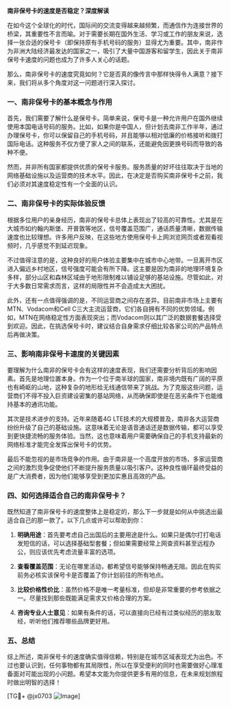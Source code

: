 **南非保号卡的速度是否稳定？深度解读**

在如今这个全球化的时代，国际间的交流变得越来越频繁，而通信作为连接世界的桥梁，其重要性不言而喻。对于需要长期在国外生活、学习或工作的朋友来说，选择一张合适的保号卡（即保持原有手机号码的服务）显得尤为重要。其中，南非作为非洲大陆经济最发达的国家之一，吸引了大量中国游客和留学生，因此关于南非保号卡速度的问题也成为了许多人关心的话题。

那么，南非保号卡的速度究竟如何？它是否真的像传言中那样快得令人满意？接下来，我们将从多个角度对这一问题进行深入探讨。

### 一、南非保号卡的基本概念与作用

首先，我们需要了解什么是保号卡。简单来说，保号卡是一种允许用户在国外继续使用本国电话号码的服务。比如，如果你是中国人，但计划去南非工作半年，通过办理保号卡，你可以保留自己的手机号码，并且能够以相对低廉的价格接听和拨打国际电话。这种服务不仅方便了家人之间的联系，还能避免因更换号码而导致的各种不便。

然而，并非所有国家都提供优质的保号卡服务。服务质量的好坏往往取决于当地的网络基础设施以及运营商的技术水平。因此，在决定是否购买南非保号卡之前，我们必须对其速度稳定性有一个全面的认识。

### 二、南非保号卡的实际体验反馈

根据多位用户的亲身经历，南非的保号卡总体上表现出了较高的可靠性。尤其是在大城市如约翰内斯堡、开普敦等地区，信号覆盖范围广，通话质量清晰，数据传输速度也比较理想。许多用户反映，在这些地方使用保号卡上网浏览网页或者观看视频时，几乎感觉不到延迟现象。

不过值得注意的是，这种良好的用户体验主要集中在城市中心地带。一旦离开市区进入偏远乡村地区，信号强度可能会有所下降。这主要是因为南非的地理环境复杂多样，部分山区和森林区域由于地形限制难以铺设足够的基站设施。尽管如此，对于大多数日常需求而言，这样的局限性并不会造成太大困扰。

此外，还有一点值得强调的是，不同运营商之间存在差异。目前南非市场上主要有MTN、Vodacom和Cell C三大主流运营商，它们各自拥有不同的优势领域。例如，MTN在网络稳定性方面表现突出；而Vodacom则以其广泛的数据套餐选择受到欢迎。因此，在挑选保号卡时，建议结合自身需求仔细比较各家公司的产品特点后再做决策。

### 三、影响南非保号卡速度的关键因素

要理解为什么南非的保号卡会有这样的速度表现，我们还需要分析背后的影响因素。首先是地理位置本身。作为一个位于南半球的国家，南非境内既有广阔的平原也有崎岖的山地，这种复杂的地形给无线通信带来了挑战。为了克服这些问题，运营商们不得不投入巨资建设密集的基站网络，从而确保即使是在恶劣条件下也能维持基本的通讯功能。

其次是技术进步的支持。近年来随着4G LTE技术的大规模普及，南非各大运营商纷纷升级了自己的基础设施。这意味着无论是语音通话还是数据传输，都可以享受到更快捷流畅的服务体验。当然，这也意味着用户需要确保自己的手机支持最新的网络标准才能完全发挥出保号卡的优势。

最后不能忽视的是市场竞争的作用。由于南非是一个高度开放的市场，多家运营商之间的激烈竞争促使他们不断提升服务质量以吸引客户。这种良性循环最终受益的是广大消费者，因为他们能够享受到更加实惠且高效的产品。

### 四、如何选择适合自己的南非保号卡？

既然知道了南非保号卡的速度整体上是稳定的，那么下一步就是如何从中挑选出最适合自己的那一款了。以下几点或许可以帮助到你：

1. **明确用途**：首先要考虑自己出国后的主要用途是什么。如果只是偶尔打打电话发短信的话，可以选择基础型套餐；但如果需要经常上网查资料甚至远程办公，则应该优先考虑流量丰富的选项。
   
2. **查看覆盖范围**：无论在哪里活动，都希望信号能够保持畅通无阻。因此在购买前务必核实该保号卡是否覆盖了你计划前往的所有地点。

3. **比较价格性价比**：虽然价格不是唯一考量标准，但却是非常重要的参考依据之一。尽量找到那些既能满足需求又价格合理的方案。

4. **咨询专业人士意见**：如果有条件的话，可以直接向已经有过类似经历的朋友取经，听听他们推荐哪些品牌更好用。

### 五、总结

综上所述，南非保号卡的速度确实值得信赖，特别是在城市区域表现尤为出色。不过也要认识到，任何事物都有其局限性，所以在享受便利的同时也需要做好心理准备面对可能出现的小问题。希望本文能为你提供更多有用的信息，在未来规划旅程时做出明智的选择！

[TG💪+ @jx0703 ![Image](https://github.com/user-attachments/assets/dbca1d08-cadb-493c-b0ec-ad6f7a83f270)]